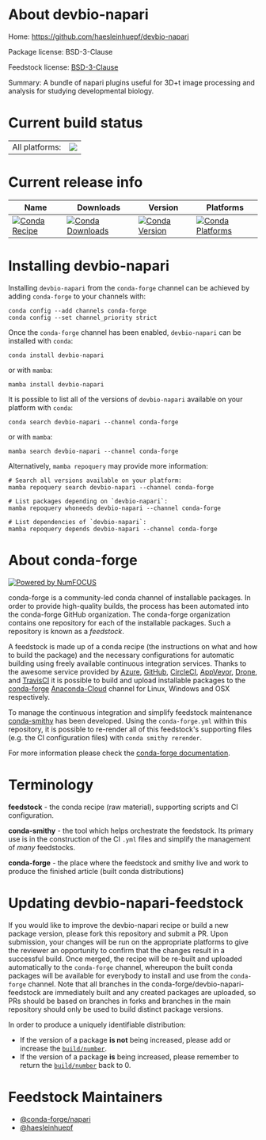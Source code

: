 About devbio-napari
===================

Home: https://github.com/haesleinhuepf/devbio-napari

Package license: BSD-3-Clause

Feedstock license: [BSD-3-Clause](https://github.com/conda-forge/devbio-napari-feedstock/blob/main/LICENSE.txt)

Summary: A bundle of napari plugins useful for 3D+t image processing and analysis for studying developmental biology.

Current build status
====================


<table><tr><td>All platforms:</td>
    <td>
      <a href="https://dev.azure.com/conda-forge/feedstock-builds/_build/latest?definitionId=15889&branchName=main">
        <img src="https://dev.azure.com/conda-forge/feedstock-builds/_apis/build/status/devbio-napari-feedstock?branchName=main">
      </a>
    </td>
  </tr>
</table>

Current release info
====================

| Name | Downloads | Version | Platforms |
| --- | --- | --- | --- |
| [![Conda Recipe](https://img.shields.io/badge/recipe-devbio--napari-green.svg)](https://anaconda.org/conda-forge/devbio-napari) | [![Conda Downloads](https://img.shields.io/conda/dn/conda-forge/devbio-napari.svg)](https://anaconda.org/conda-forge/devbio-napari) | [![Conda Version](https://img.shields.io/conda/vn/conda-forge/devbio-napari.svg)](https://anaconda.org/conda-forge/devbio-napari) | [![Conda Platforms](https://img.shields.io/conda/pn/conda-forge/devbio-napari.svg)](https://anaconda.org/conda-forge/devbio-napari) |

Installing devbio-napari
========================

Installing `devbio-napari` from the `conda-forge` channel can be achieved by adding `conda-forge` to your channels with:

```
conda config --add channels conda-forge
conda config --set channel_priority strict
```

Once the `conda-forge` channel has been enabled, `devbio-napari` can be installed with `conda`:

```
conda install devbio-napari
```

or with `mamba`:

```
mamba install devbio-napari
```

It is possible to list all of the versions of `devbio-napari` available on your platform with `conda`:

```
conda search devbio-napari --channel conda-forge
```

or with `mamba`:

```
mamba search devbio-napari --channel conda-forge
```

Alternatively, `mamba repoquery` may provide more information:

```
# Search all versions available on your platform:
mamba repoquery search devbio-napari --channel conda-forge

# List packages depending on `devbio-napari`:
mamba repoquery whoneeds devbio-napari --channel conda-forge

# List dependencies of `devbio-napari`:
mamba repoquery depends devbio-napari --channel conda-forge
```


About conda-forge
=================

[![Powered by
NumFOCUS](https://img.shields.io/badge/powered%20by-NumFOCUS-orange.svg?style=flat&colorA=E1523D&colorB=007D8A)](https://numfocus.org)

conda-forge is a community-led conda channel of installable packages.
In order to provide high-quality builds, the process has been automated into the
conda-forge GitHub organization. The conda-forge organization contains one repository
for each of the installable packages. Such a repository is known as a *feedstock*.

A feedstock is made up of a conda recipe (the instructions on what and how to build
the package) and the necessary configurations for automatic building using freely
available continuous integration services. Thanks to the awesome service provided by
[Azure](https://azure.microsoft.com/en-us/services/devops/), [GitHub](https://github.com/),
[CircleCI](https://circleci.com/), [AppVeyor](https://www.appveyor.com/),
[Drone](https://cloud.drone.io/welcome), and [TravisCI](https://travis-ci.com/)
it is possible to build and upload installable packages to the
[conda-forge](https://anaconda.org/conda-forge) [Anaconda-Cloud](https://anaconda.org/)
channel for Linux, Windows and OSX respectively.

To manage the continuous integration and simplify feedstock maintenance
[conda-smithy](https://github.com/conda-forge/conda-smithy) has been developed.
Using the ``conda-forge.yml`` within this repository, it is possible to re-render all of
this feedstock's supporting files (e.g. the CI configuration files) with ``conda smithy rerender``.

For more information please check the [conda-forge documentation](https://conda-forge.org/docs/).

Terminology
===========

**feedstock** - the conda recipe (raw material), supporting scripts and CI configuration.

**conda-smithy** - the tool which helps orchestrate the feedstock.
                   Its primary use is in the construction of the CI ``.yml`` files
                   and simplify the management of *many* feedstocks.

**conda-forge** - the place where the feedstock and smithy live and work to
                  produce the finished article (built conda distributions)


Updating devbio-napari-feedstock
================================

If you would like to improve the devbio-napari recipe or build a new
package version, please fork this repository and submit a PR. Upon submission,
your changes will be run on the appropriate platforms to give the reviewer an
opportunity to confirm that the changes result in a successful build. Once
merged, the recipe will be re-built and uploaded automatically to the
`conda-forge` channel, whereupon the built conda packages will be available for
everybody to install and use from the `conda-forge` channel.
Note that all branches in the conda-forge/devbio-napari-feedstock are
immediately built and any created packages are uploaded, so PRs should be based
on branches in forks and branches in the main repository should only be used to
build distinct package versions.

In order to produce a uniquely identifiable distribution:
 * If the version of a package **is not** being increased, please add or increase
   the [``build/number``](https://docs.conda.io/projects/conda-build/en/latest/resources/define-metadata.html#build-number-and-string).
 * If the version of a package **is** being increased, please remember to return
   the [``build/number``](https://docs.conda.io/projects/conda-build/en/latest/resources/define-metadata.html#build-number-and-string)
   back to 0.

Feedstock Maintainers
=====================

* [@conda-forge/napari](https://github.com/conda-forge/napari/)
* [@haesleinhuepf](https://github.com/haesleinhuepf/)

